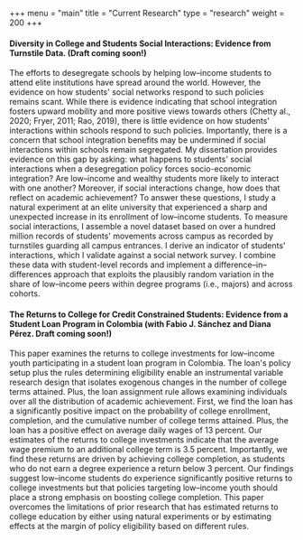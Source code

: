 +++
menu = "main"
title = "Current Research"
type = "research"
weight = 200
+++

#### Diversity in College and Students Social Interactions: Evidence from Turnstile Data. (Draft coming soon!)
The efforts to desegregate schools by helping low–income students to attend elite institutions have spread around the world. However, the evidence on how students' social networks respond to such policies remains scant. While there is evidence indicating that school integration fosters upward mobility and more positive views towards others (Chetty al., 2020; Fryer, 2011; Rao, 2019), there is little evidence on how students' interactions within schools respond to such policies. Importantly, there is a concern that school integration benefits may be undermined if social interactions within schools remain segregated. My dissertation provides evidence on this gap by asking: what happens to students' social interactions when a desegregation policy forces socio-economic integration? Are low–income and wealthy students more likely to interact with one another? Moreover, if social interactions change, how does that reflect on academic achievement? To answer these questions, I study a natural experiment at an elite university that experienced a sharp and unexpected increase in its enrollment of low–income students. To measure social interactions, I assemble a novel dataset based on over a hundred million records of students' movements across campus as recorded by turnstiles guarding all campus entrances. I derive an indicator of students' interactions, which I validate against a social network survey. I combine these data with student-level records and implement a difference–in–differences approach that exploits the plausibly random variation in the share of low–income peers within degree programs (i.e., majors) and across cohorts.


#### The Returns to College for Credit Constrained Students: Evidence from a Student Loan Program in Colombia (with Fabio J. Sánchez and Diana Pérez. Draft coming soon!)
This paper examines the returns to college investments for low–income youth participating in a student loan program in Colombia. The loan's policy setup plus the rules determining eligibility enable an instrumental variable research design that isolates exogenous changes in the number of college terms attained. Plus, the loan assignment rule allows examining individuals over all the distribution of academic achievement. First, we find the loan has a significantly positive impact on the probability of college enrollment, completion, and the cumulative number of college terms attained. Plus, the loan has a positive effect on average daily wages of 13 percent. Our estimates of the returns to college investments indicate that the average wage premium to an additional college term is 3.5 percent. Importantly, we find these returns are driven by achieving college completion, as students who do not earn a degree experience a return below 3 percent. Our findings suggest low–income students do experience significantly positive returns to college investments but that policies targeting low–income youth should place a strong emphasis on boosting college completion. This paper overcomes the limitations of prior research that has estimated returns to college education by either using natural experiments or by estimating effects at the margin of policy eligibility based on different rules.
